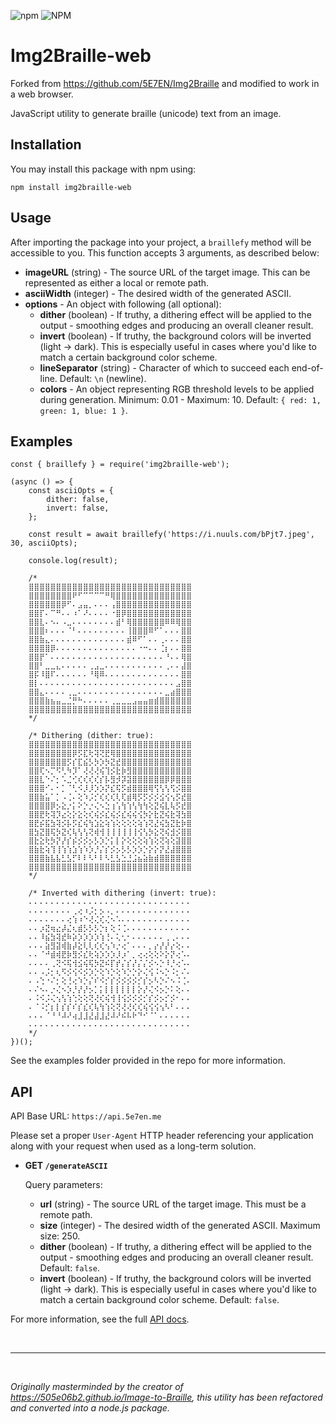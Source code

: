 ![npm](https://img.shields.io/npm/v/img2braille-web?style=for-the-badge)
![NPM](https://img.shields.io/npm/l/img2braille-web?style=for-the-badge)

# Img2Braille-web

Forked from https://github.com/5E7EN/Img2Braille and modified to work in a web browser.

JavaScript utility to generate braille (unicode) text from an image.

## Installation

You may install this package with npm using:

```
npm install img2braille-web
```

## Usage

After importing the package into your project, a `braillefy` method will be accessible to you. This function accepts 3 arguments, as described below:

-   **imageURL** (string) - The source URL of the target image. This can be represented as either a local or remote path.
-   **asciiWidth** (integer) - The desired width of the generated ASCII.
-   **options** - An object with following (all optional):
    -   **dither** (boolean) - If truthy, a dithering effect will be applied to the output - smoothing edges and producing an overall cleaner result.
    -   **invert** (boolean) - If truthy, the background colors will be inverted (light -> dark). This is especially useful in cases where you'd like to match a certain background color scheme.
    -   **lineSeparator** (string) - Character of which to succeed each end-of-line. Default: `\n` (newline).
    -   **colors** - An object representing RGB threshold levels to be applied during generation. Minimum: 0.01 - Maximum: 10. Default: `{ red: 1, green: 1, blue: 1 }`.

## Examples

```
const { braillefy } = require('img2braille-web');

(async () => {
    const asciiOpts = {
        dither: false,
        invert: false,
    };

    const result = await braillefy('https://i.nuuls.com/bPjt7.jpeg', 30, asciiOpts);

    console.log(result);

    /*
    ⣿⣿⣿⣿⣿⣿⣿⣿⣿⣿⣿⣿⣿⣿⣿⣿⣿⣿⣿⣿⣿⣿⣿⣿⣿⣿⣿⣿⣿⣿
    ⣿⣿⣿⣿⣿⣿⣿⣿⠟⠋⠉⠉⠉⠉⠛⢿⣿⣿⣿⣿⣿⣿⣿⣿⣿⣿⣿⣿⣿⣿
    ⣿⣿⣿⣿⣿⣿⡿⠋⠄⣠⣤⡀⠄⠄⠄⢠⣿⣿⣿⣿⣿⣿⣿⣿⣿⣿⣿⣿⣿⣿
    ⣿⣿⡏⠄⠉⠛⠄⠄⠰⠁⠜⠄⠄⠄⠄⠐⣿⡿⣿⣿⣿⣿⣿⣿⣿⣿⣿⣿⣿⣿
    ⣿⣿⣇⠄⠢⠄⠠⣀⠄⠄⠄⠄⠄⠄⠄⠄⣾⠃⢿⣿⣿⣿⣿⣿⣿⠿⠿⢿⣿⣿
    ⣿⣿⣿⠆⠄⠄⠄⠈⠃⠄⠄⠄⠄⠄⠄⠄⠄⠄⢸⣿⣿⣿⠿⠋⠁⠄⠄⠄⣿⣿
    ⣿⣿⣷⣄⠄⠄⠄⠄⠄⠄⠄⠄⠄⠄⠄⠄⠄⠄⣾⠿⠋⠁⠄⠄⢀⠄⠄⠄⣿⣿
    ⣿⣿⣿⣿⡿⠄⠄⠄⠄⠄⠄⠄⠄⠄⠄⠄⠄⠄⠄⠄⠐⠒⠄⠄⢈⡆⠄⠄⣿⣿
    ⣿⣿⡟⠁⠄⠄⠄⠄⠄⠄⠄⠄⠄⠄⠄⠄⠄⠄⠄⠄⠄⠄⠄⠄⠄⠘⠄⠄⢿⣿
    ⣿⣿⠃⣀⣀⣄⠄⠄⠄⠄⠄⢀⣠⣀⠄⠄⠄⠄⠄⠄⠄⠄⠄⠄⠄⢀⠄⠄⣼⣿
    ⣿⡯⠸⣿⠏⠄⠄⠄⠄⠄⠄⠘⢿⠿⠄⠄⠄⠄⠄⠄⠄⠄⠄⠄⠄⠄⠄⠄⣿⣿
    ⣿⡇⠄⠄⠄⠄⠄⠄⠄⠄⠄⠄⠄⠄⠄⠄⠄⠄⠄⠄⠄⠄⠄⠄⠄⠄⠄⣠⣿⣿
    ⣿⣿⣄⠄⠄⠄⠄⢀⣀⠄⠄⠄⠄⠄⠄⠄⠄⠄⠄⠄⠄⠄⠄⠄⠄⣀⣴⣿⣿⣿
    ⣿⣿⣿⣷⣦⣤⣀⣈⡛⠓⠄⠄⠄⠄⠄⢀⣀⣀⣀⣠⣤⣤⣶⣾⣿⣿⣿⣿⣿⣿
    ⣿⣿⣿⣿⣿⣿⣿⣿⣿⣿⣿⣿⣿⣿⣿⣿⣿⣿⣿⣿⣿⣿⣿⣿⣿⣿⣿⣿⣿⣿
    */

    /* Dithering (dither: true):
    ⣿⣿⣿⣿⣿⣿⣿⣿⣿⣿⣿⣿⣿⣿⣿⣿⣿⣿⣿⣿⣿⣿⣿⣿⣿⣿⣿⣿⣿⣿
    ⣿⣿⣿⣿⣿⣿⣿⣿⡿⡫⣏⢗⢽⢝⣟⢿⣿⣿⣿⣿⣿⣿⣿⣿⣿⣿⣿⣿⣿⣿
    ⣿⣿⣿⣿⣿⣿⣿⡫⡎⣏⣮⡣⡳⡱⡳⣝⣞⣿⣿⣿⣿⣿⣿⣿⣿⣿⣿⣿⣿⣿
    ⣿⣿⢏⠢⡉⠫⢃⠳⡹⠁⢜⢜⢜⢮⢹⡪⣗⡷⣻⣿⣿⣿⣿⣿⣿⣿⣿⣿⣿⣿
    ⣿⣿⣇⠑⠌⡂⠡⣈⢊⢎⢎⢎⢎⡎⡧⣻⡺⡽⣽⣿⣿⣿⣿⣿⣿⡿⡿⣿⣿⣿
    ⣿⣿⣿⠊⠄⠂⡁⠈⢃⠪⡸⡸⡱⡱⡝⣎⢯⡫⣾⣿⣿⣿⢿⢫⢣⢣⢫⡪⣿⣿
    ⣿⣿⣷⣥⠁⡁⠠⢈⠄⢕⠱⡨⡊⢎⢎⢎⢇⢏⣾⢿⡫⡫⡪⡪⣪⢪⢢⡫⣞⣿
    ⣿⣿⣿⣿⡿⡢⣕⡐⡅⠕⡑⡐⢌⠢⣑⢰⢡⢳⢱⢣⢳⢳⢕⣝⢮⣇⢧⡫⣞⣿
    ⣿⣿⣟⢗⢽⡹⣔⢕⡕⣕⢕⢎⢮⡪⣎⢮⡪⣎⢮⢮⢪⡳⡕⣗⣝⢮⣗⢽⣳⣿
    ⣿⣟⡮⣯⣳⢽⡪⡧⡫⣎⢮⢳⣱⣕⢵⢱⢕⢕⢕⢕⢵⢱⢝⣜⢮⣳⣝⣗⡷⣿
    ⣿⣳⣝⣿⢯⡳⣝⢎⢧⢣⢣⢝⢾⢺⢸⢸⢸⢸⢸⢸⢪⢣⡳⣕⢝⢮⣺⡪⣿⣿
    ⣿⣗⣕⢗⡳⡝⡜⡎⡮⡪⡪⡢⡣⡱⡑⡅⡇⡕⢕⢕⢕⢵⢱⢕⢝⢵⢕⣽⣿⣿
    ⣿⣷⣗⢵⢹⢸⢱⢱⣱⢱⠱⡱⡘⡌⡎⡪⡢⡣⡣⡱⡱⡑⡕⡕⡝⣜⣼⣿⣿⣿
    ⣿⣿⣿⣷⣧⣧⣃⣣⡋⠇⠇⠣⠃⠇⠣⣃⣣⣑⣘⣨⣦⣵⣷⣾⣿⣿⣿⣿⣿⣿
    ⣿⣿⣿⣿⣿⣿⣿⣿⣿⣿⣿⣿⣿⣿⣿⣿⣿⣿⣿⣿⣿⣿⣿⣿⣿⣿⣿⣿⣿⣿
    */

    /* Inverted with dithering (invert: true):
    ⠄⠄⠄⠄⠄⠄⠄⠄⠄⠄⠄⠄⠄⠄⠄⠄⠄⠄⠄⠄⠄⠄⠄⠄⠄⠄⠄⠄⠄⠄
    ⠄⠄⠄⠄⠄⠄⠄⠄⢀⢔⠰⡨⡂⡢⠠⡀⠄⠄⠄⠄⠄⠄⠄⠄⠄⠄⠄⠄⠄⠄
    ⠄⠄⠄⠄⠄⠄⠄⢔⢱⠰⠑⢜⢌⢎⢌⠢⠡⠄⠄⠄⠄⠄⠄⠄⠄⠄⠄⠄⠄⠄
    ⠄⠄⡰⣝⢶⣔⡼⣌⢆⣾⡣⡣⡣⡑⡆⢕⠨⢈⠄⠄⠄⠄⠄⠄⠄⠄⠄⠄⠄⠄
    ⠄⠄⠸⣮⣳⢽⣞⠷⡵⡱⡱⡱⡱⢱⢘⠄⢅⢂⠂⠄⠄⠄⠄⠄⠄⢀⢀⠄⠄⠄
    ⠄⠄⠄⣵⣻⣽⢾⣷⡼⣕⢇⢇⢎⢎⢢⠱⡐⢔⠁⠄⠄⠄⡀⡔⡜⡜⡔⢕⠄⠄
    ⠄⠄⠈⠚⣾⢾⣟⡷⣻⡪⣎⢗⢵⡱⡱⡱⡸⡰⠁⡀⢔⢔⢕⢕⠕⡕⡝⢔⠡⠄
    ⠄⠄⠄⠄⢀⢝⠪⢯⢺⣪⢮⢯⡳⣝⠮⡏⡞⡌⡎⡜⡌⡌⡪⠢⡑⠸⡘⢔⠡⠄
    ⠄⠄⠠⡨⡂⢆⠫⡪⢪⠪⡪⡱⡑⢕⠱⡑⢕⠱⡑⡑⡕⢌⢪⠨⠢⡑⠨⡂⠌⠄
    ⠄⠠⢑⠐⠌⡂⢕⢘⢔⠱⡑⡌⠎⠪⡊⡎⡪⡪⡪⡪⡊⡎⡢⠣⡑⠌⠢⠨⢈⠄
    ⠄⠌⠢⠄⡐⢌⠢⡱⡘⡜⡜⡢⡁⡅⡇⡇⡇⡇⡇⡇⡕⡜⢌⠪⡢⡑⠅⢕⠄⠄
    ⠄⠨⠪⡨⢌⢢⢣⢱⢑⢕⢕⢝⢜⢎⢮⢺⢸⢪⡪⡪⡪⡊⡎⡪⡢⡊⡪⠂⠄⠄
    ⠄⠈⠨⡊⡆⡇⡎⡎⠎⡎⣎⢎⢧⢳⢱⢕⢝⢜⢜⢎⢎⢮⢪⢪⢢⠣⠃⠄⠄⠄
    ⠄⠄⠄⠈⠘⠘⠼⠜⢴⣸⣸⣜⣼⣸⣜⠼⠜⠮⠧⠗⠙⠊⠈⠁⠄⠄⠄⠄⠄⠄
    ⠄⠄⠄⠄⠄⠄⠄⠄⠄⠄⠄⠄⠄⠄⠄⠄⠄⠄⠄⠄⠄⠄⠄⠄⠄⠄⠄⠄⠄⠄
    */
})();
```

See the examples folder provided in the repo for more information.

## API

API Base URL: `https://api.5e7en.me`

Please set a proper `User-Agent` HTTP header referencing your application along with your request when used as a long-term solution.

-   **GET `/generateASCII`**

    Query parameters:

    -   **url** (string) - The source URL of the target image. This must be a remote path.
    -   **size** (integer) - The desired width of the generated ASCII. Maximum size: 250.
    -   **dither** (boolean) - If truthy, a dithering effect will be applied to the output - smoothing edges and producing an overall cleaner result. Default: `false`.
    -   **invert** (boolean) - If truthy, the background colors will be inverted (light -> dark). This is especially useful in cases where you'd like to match a certain background color scheme. Default: `false`.

For more information, see the full [API docs](https://api.5e7en.me/docs).

<br>
<hr>
<br>

<i>Originally masterminded by the creator of https://505e06b2.github.io/Image-to-Braille, this utility has been refactored and converted into a node.js package.</i>
